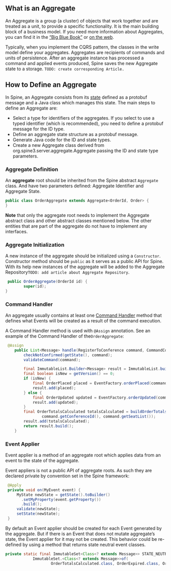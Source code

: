 ## What is an Aggregate

An Aggregate is a group (a cluster) of objects that work together and are treated as a unit, to provide a specific functionality. It is the main building block of a business model. If you need more information about Aggregates, you can find it in the [“Big Blue Book”](http://www.amazon.com/Domain-Driven-Design-Tackling-Complexity-Software/dp/0321125215) or [on the web](http://blog.sapiensworks.com/post/2012/04/18/DDD-Aggregates-And-Aggregates-Root-Explained.aspx).

Typically, when you implement the CQRS pattern, the classes in the write model define your aggregates. Aggregates are recipients of commands and units of persistence. After an aggregate instance has processed a command and applied events produced, Spine saves the new Aggregate state to a storage. `TODO: create corresponding Article.`


## How to Define an Aggregate

In Spine, an Aggregate consists from its [state](../biz-model/aggregate-states.md) defined as a protobuf message and a Java class which manages this state. 
The main steps to define an Aggregate are:

* Select a type for identifiers of the aggregates. If you select to use a typed identifier (which is recommended), you need to define a protobuf message for the ID type.
* Define an aggregate state structure as a protobuf message.
* Generate Java code for the ID and state types.
* Create a new Aggregate class derived from org.spine3.server.aggregate.Aggregate passing the ID and state type parameters.


### Aggregate Definition

An **aggregate** root should be inherited from the Spine abstract `Aggregate` class. And have two parameters defined: Aggregate Identifier and  Aggregate State.

```java
public class OrderAggregate extends Aggregate<OrderId, Order> {
}
```
**Note** that only the aggregate root needs to implement the Aggregate abstract class and other abstract classes mentioned below. The other entities that are part of the aggregate do not have to implement any interfaces.

### Aggregate Initialization
A new instance of the aggregate should be initialized using a `Constructor`. Constructor method should be `public` as it serves as a public API for Spine. With its help new instances of the aggregate will be added to the Aggregate Repository`TODO: add article about Aggregate Repository`. 
```java
 public OrderAggregate(OrderId id) {
        super(id);
}
```

### Command Handler
An aggregate usually contains at least one [Command Handler](./command-handler.md) method that defines what Events will be created as a result of the command execution. 

A Command Handler method is used with `@Assign` annotation. See an example of the Command Handler of the`OrderAggregate`:

```java
 @Assign
    public List<Message> handle(RegisterToConference command, CommandContext context) {
        checkNotConfirmed(getState(), command);
        validateCommand(command);

        final ImmutableList.Builder<Message> result = ImmutableList.builder();
        final boolean isNew = getVersion() == 0;
        if (isNew) {
            final OrderPlaced placed = EventFactory.orderPlaced(command);
            result.add(placed);
        } else {
            final OrderUpdated updated = EventFactory.orderUpdated(command);
            result.add(updated);
        }
        final OrderTotalsCalculated totalsCalculated = buildOrderTotalsCalculated(command.getOrderId(),
                command.getConferenceId(), command.getSeatList());
        result.add(totalsCalculated);
        return result.build();
    }
```
### Event Applier
Event applier is a method of an aggregate root which applies data from an event to the state of the aggregate.

Event appliers is not a public API of aggregate roots. As such they are declared private by convention set in the Spine framework:

``````java
 @Apply
 private void on(MyEvent event) {
     MyState newState = getState().toBuilder()
       .setMyProperty(event.getProperty())
       .build();
     validate(newState);
     setState(newState);
 }
``````
By default an Event applier should be created for each Event generated by the aggregate. But if there is an Event that does not mutate aggregate’s state, the Event applier for it may not be created. 
This behavior could be re-defined by using a method that returns state neutral event classes. 
```java
private static final ImmutableSet<Class<? extends Message>> STATE_NEUTRAL_EVENT_CLASSES =
            ImmutableSet.<Class<? extends Message>>of(
                    OrderTotalsCalculated.class, OrderExpired.class, OrderRegistrantAssigned.class);
```
